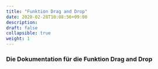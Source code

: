 ```yaml
---
title: "Funktion Drag and Drop"
date: 2020-02-28T10:08:56+09:00
description: 
draft: false
collapsible: true
weight: 1
---
```


### Die Dokumentation für die Funktion Drag and Drop